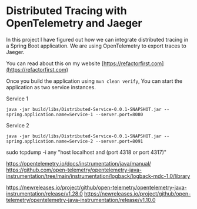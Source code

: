 # Distributed Tracing with OpenTelemetry and Jaeger

In this project I have figured out how we can integrate distributed tracing in a Spring Boot application. 
We are using OpenTelemetry to export traces to Jaeger.

You can read about this on my website [https://refactorfirst.com](https://refactorfirst.com)

Once you build the application using `mvn clean verify`, You can start the application as two service instances.

Service 1
```
java -jar build/libs/Distributed-Service-0.0.1-SNAPSHOT.jar --spring.application.name=Service-1 --server.port=8080
```

Service 2
```
java -jar build/libs/Distributed-Service-0.0.1-SNAPSHOT.jar --spring.application.name=Service-2 --server.port=8091
```

sudo tcpdump -i any "host localhost and (port 4318 or port 4317)"

https://opentelemetry.io/docs/instrumentation/java/manual/
https://github.com/open-telemetry/opentelemetry-java-instrumentation/tree/main/instrumentation/logback/logback-mdc-1.0/library

https://newreleases.io/project/github/open-telemetry/opentelemetry-java-instrumentation/release/v1.28.0
https://newreleases.io/project/github/open-telemetry/opentelemetry-java-instrumentation/release/v1.10.0